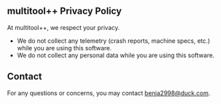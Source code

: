 ## multitool++ Privacy Policy

At multitool++, we respect your privacy.

- We do not collect any telemetry (crash reports, machine specs, etc.) while you are using this software.
- We do not collect any personal data while you are using this software.

## Contact

For any questions or concerns, you may contact [benja2998@duck.com]().
